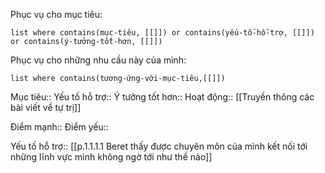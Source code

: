 Phục vụ cho mục tiêu:
```dataview
list where contains(mục-tiêu, [[]]) or contains(yếu-tố-hỗ-trợ, [[]]) or contains(ý-tưởng-tốt-hơn, [[]]) 
```
Phục vụ cho những nhu cầu này của mình:
```dataview
list where contains(tương-ứng-với-mục-tiêu,[[]])
```

Mục tiêu:: 
Yếu tố hỗ trợ:: 
Ý tưởng tốt hơn:: 
Hoạt động:: [[Truyền thông các bài viết về tự trị]]

Điểm mạnh::
Điểm yếu::

Yếu tố hỗ trợ:: [[p.1.1.1.1 Beret thấy được chuyên môn của mình kết nối tới những lĩnh vực mình không ngờ tới như thế nào]]
